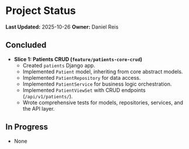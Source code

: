 # Project Status

**Last Updated:** 2025-10-26
**Owner:** Daniel Reis

## Concluded
- **Slice 1: Patients CRUD (`feature/patients-core-crud`)**
  - Created `patients` Django app.
  - Implemented `Patient` model, inheriting from core abstract models.
  - Implemented `PatientRepository` for data access.
  - Implemented `PatientService` for business logic orchestration.
  - Implemented `PatientViewSet` with CRUD endpoints (`/api/v1/patients/`).
  - Wrote comprehensive tests for models, repositories, services, and the API layer.

## In Progress
- None
